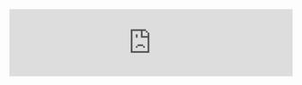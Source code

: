 ---
---
<iframe src=https://audius.co/embed/track?id=275166&ownerId=110396&flavor=compact width="100%" height="120" allow="encrypted-media" style="border: none;"></iframe>
